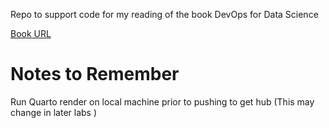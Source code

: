Repo to support code for my reading of the book DevOps for Data Science

[Book URL](https://do4ds.com/)


# Notes to Remember
Run Quarto render on local machine prior to pushing to get hub (This may change in later labs )